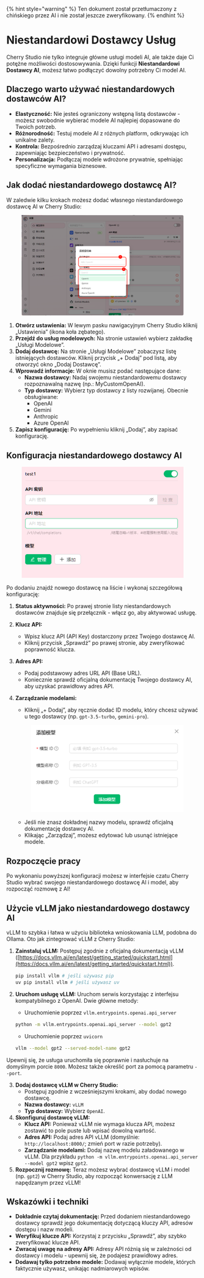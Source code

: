 
{% hint style="warning" %}
Ten dokument został przetłumaczony z chińskiego przez AI i nie został jeszcze zweryfikowany.
{% endhint %}

# Niestandardowi Dostawcy Usług

Cherry Studio nie tylko integruje główne usługi modeli AI, ale także daje Ci potężne możliwości dostosowywania. Dzięki funkcji **Niestandardowi Dostawcy AI**, możesz łatwo podłączyć dowolny potrzebny Ci model AI.

## Dlaczego warto używać niestandardowych dostawców AI?

* **Elastyczność:** Nie jesteś ograniczony wstępną listą dostawców - możesz swobodnie wybierać modele AI najlepiej dopasowane do Twoich potrzeb.
* **Różnorodność:** Testuj modele AI z różnych platform, odkrywając ich unikalne zalety.
* **Kontrola:** Bezpośrednio zarządzaj kluczami API i adresami dostępu, zapewniając bezpieczeństwo i prywatność.
* **Personalizacja:** Podłączaj modele wdrożone prywatnie, spełniając specyficzne wymagania biznesowe.

## Jak dodać niestandardowego dostawcę AI?

W zaledwie kilku krokach możesz dodać własnego niestandardowego dostawcę AI w Cherry Studio:

<figure><img src="../../.gitbook/assets/image (2) (5).png" alt=""><figcaption></figcaption></figure>

1. **Otwórz ustawienia:** W lewym pasku nawigacyjnym Cherry Studio kliknij „Ustawienia” (ikona koła zębatego).
2. **Przejdź do usług modelowych:** Na stronie ustawień wybierz zakładkę „Usługi Modelowe”.
3. **Dodaj dostawcę:** Na stronie „Usługi Modelowe” zobaczysz listę istniejących dostawców. Kliknij przycisk „+ Dodaj” pod listą, aby otworzyć okno „Dodaj Dostawcę”.
4. **Wprowadź informacje:** W oknie musisz podać następujące dane:
   * **Nazwa dostawcy:** Nadaj swojemu niestandardowemu dostawcy rozpoznawalną nazwę (np.: MyCustomOpenAI).
   * **Typ dostawcy:** Wybierz typ dostawcy z listy rozwijanej. Obecnie obsługiwane:
     * OpenAI
     * Gemini
     * Anthropic
     * Azure OpenAI
5. **Zapisz konfigurację:** Po wypełnieniu kliknij „Dodaj”, aby zapisać konfigurację.

## Konfiguracja niestandardowego dostawcy AI

<figure><img src="../../.gitbook/assets/image (3) (5) (1).png" alt=""><figcaption></figcaption></figure>

Po dodaniu znajdź nowego dostawcę na liście i wykonaj szczegółową konfigurację:

1. **Status aktywności:** Po prawej stronie listy niestandardowych dostawców znajduje się przełącznik - włącz go, aby aktywować usługę.
2. **Klucz API:**
   * Wpisz klucz API (API Key) dostarczony przez Twojego dostawcę AI.
   * Kliknij przycisk „Sprawdź” po prawej stronie, aby zweryfikować poprawność klucza.
3. **Adres API:**
   * Podaj podstawowy adres URL API (Base URL).
   * Koniecznie sprawdź oficjalną dokumentację Twojego dostawcy AI, aby uzyskać prawidłowy adres API.
4. **Zarządzanie modelami:**
   * Kliknij „+ Dodaj”, aby ręcznie dodać ID modelu, który chcesz używać u tego dostawcy (np. `gpt-3.5-turbo`, `gemini-pro`).

   <figure><img src="../../.gitbook/assets/image (4) (5).png" alt=""><figcaption></figcaption></figure>

   * Jeśli nie znasz dokładnej nazwy modelu, sprawdź oficjalną dokumentację dostawcy AI.
   * Klikając „Zarządzaj”, możesz edytować lub usunąć istniejące modele.

## Rozpoczęcie pracy

Po wykonaniu powyższej konfiguracji możesz w interfejsie czatu Cherry Studio wybrać swojego niestandardowego dostawcę AI i model, aby rozpocząć rozmowę z AI!

## Użycie vLLM jako niestandardowego dostawcy AI

vLLM to szybka i łatwa w użyciu biblioteka wnioskowania LLM, podobna do Ollama. Oto jak zintegrować vLLM z Cherry Studio:

1. **Zainstaluj vLLM:** Postępuj zgodnie z oficjalną dokumentacją vLLM ([https://docs.vllm.ai/en/latest/getting_started/quickstart.html](https://docs.vllm.ai/en/latest/getting_started/quickstart.html)).

    ```sh
    pip install vllm # jeśli używasz pip
    uv pip install vllm # jeśli używasz uv
    ```
2. **Uruchom usługę vLLM:** Uruchom serwis korzystając z interfejsu kompatybilnego z OpenAI. Dwie główne metody:

    * Uruchomienie poprzez `vllm.entrypoints.openai.api_server`

    ```sh
    python -m vllm.entrypoints.openai.api_server --model gpt2
    ```

    * Uruchomienie poprzez `uvicorn`

    ```sh
    vllm --model gpt2 --served-model-name gpt2
    ```

Upewnij się, że usługa uruchomiła się poprawnie i nasłuchuje na domyślnym porcie `8000`. Możesz także określić port za pomocą parametru `--port`.

3. **Dodaj dostawcę vLLM w Cherry Studio:**
   * Postępuj zgodnie z wcześniejszymi krokami, aby dodać nowego dostawcę.
   * **Nazwa dostawcy:** `vLLM`
   * **Typ dostawcy:** Wybierz `OpenAI`.
4. **Skonfiguruj dostawcę vLLM:**
   * **Klucz API:** Ponieważ vLLM nie wymaga klucza API, możesz zostawić to pole puste lub wpisać dowolną wartość.
   * **Adres API:** Podaj adres API vLLM (domyślnie: `http://localhost:8000/`; zmień port w razie potrzeby).
   * **Zarządzanie modelami:** Dodaj nazwę modelu załadowanego w vLLM. Dla przykładu `python -m vllm.entrypoints.openai.api_server --model gpt2` wpisz `gpt2`.
5. **Rozpocznij rozmowę:** Teraz możesz wybrać dostawcę vLLM i model (np. `gpt2`) w Cherry Studio, aby rozpocząć konwersację z LLM napędzanym przez vLLM!

## Wskazówki i techniki

* **Dokładnie czytaj dokumentację:** Przed dodaniem niestandardowego dostawcy sprawdź jego dokumentację dotyczącą kluczy API, adresów dostępu i nazw modeli.
* **Weryfikuj klucze API:** Korzystaj z przycisku „Sprawdź”, aby szybko zweryfikować klucze API.
* **Zwracaj uwagę na adresy API:** Adresy API różnią się w zależności od dostawcy i modelu - upewnij się, że podajesz prawidłowy adres.
* **Dodawaj tylko potrzebne modele:** Dodawaj wyłącznie modele, których faktycznie używasz, unikając nadmiarowych wpisów.
